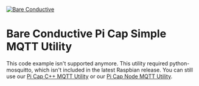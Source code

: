 [![Bare Conductive](http://bareconductive.com/assets/images/LOGO_256x106.png)](http://www.bareconductive.com/)

# Bare Conductive Pi Cap Simple MQTT Utility

This code example isn't supported anymore. This utility required python-mosquitto, which isn't included in the latest Raspbian release. You can still use our [Pi Cap C++ MQTT Utility](https://github.com/BareConductive/picap-simple-mqtt-cpp) or our [Pi Cap Node MQTT Utility](https://github.com/BareConductive/picap-simple-mqtt-js). 

